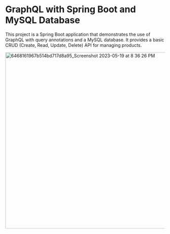 # GraphQL with Spring Boot and MySQL Database

This project is a Spring Boot application that demonstrates the use of GraphQL with query annotations and a MySQL database. It provides a basic CRUD (Create, Read, Update, Delete) API for managing products.


<img width="553" alt="6468161967b514bd717d8a95_Screenshot 2023-05-19 at 8 36 26 PM" src="https://github.com/user-attachments/assets/8be8424d-0aaa-47f0-8b52-cc02efcc4478">
